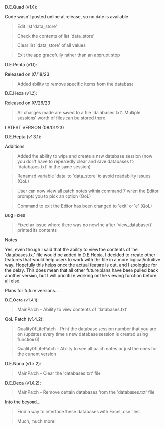 D.E.Quad (v1.0):

Code wasn't posted online at release, so no date is available

> Edit list 'data_store'

> Check the contents of list 'data_store'

> Clear list 'data_store' of all values

> Exit the app gracefully rather than an abprupt stop
  
D.E.Penta (v1.1):

Released on 07/18/23
> Added ability to remove specific items from the database
  
D.E.Hexa (v1.2):

Released on 07/26/23
> All changes made are saved to a file 'databases.txt'. Multiple sessions' worth of files can be stored there



  
  
LATEST VERSION (08/01/23)

D.E.Hepta (v1.3.1):
  
Additions
> Added the ability to wipe and create a new database session (now you don't have to repeatedly clear and save databases to 'databases.txt' in the same session)

> Renamed variable 'data' to 'data_store' to avoid readability issues (QoL)

> User can now view all patch notes within command 7 when the Editor prompts you to pick an option (QoL)

> Command to exit the Editor has been changed to 'exit' or 'e' (QoL)
  
Bug Fixes
> Fixed an issue where there was no newline after 'view_database()' printed its contents
  
Notes

Yes, even though I said that the ability to view the contents of the 'databases.txt' file would be added in D.E.Hepta, I decided to create other features that would help users to work with the file in a more logical/intuitive way. Hopefully this helps once the actual feature is out, and I apologize for the delay.
This does mean that all other future plans have been pulled back another version, but I will prioritize working on the viewing function before all else.

Plans for future versions...

D.E.Octa (v1.4.1):

> MainPatch - Ability to view contents of 'databases.txt'

  
QoL Patch (v1.4.2):

> QualityOfLifePatch - Print the database session number that you are on (updates every time a new database session is created using function 6)

> QualityOfLifePatch - Ability to see all patch notes or just the ones for the current version


D.E.Nona (v1.5.2):

> MainPatch - Clear the 'databases.txt' file

  
D.E.Deca (v1.6.2):

> MainPatch - Remove certain databases from the 'databases.txt' file


Into the beyond...

> Find a way to interface these databases with Excel .csv files

> Much, much more!
